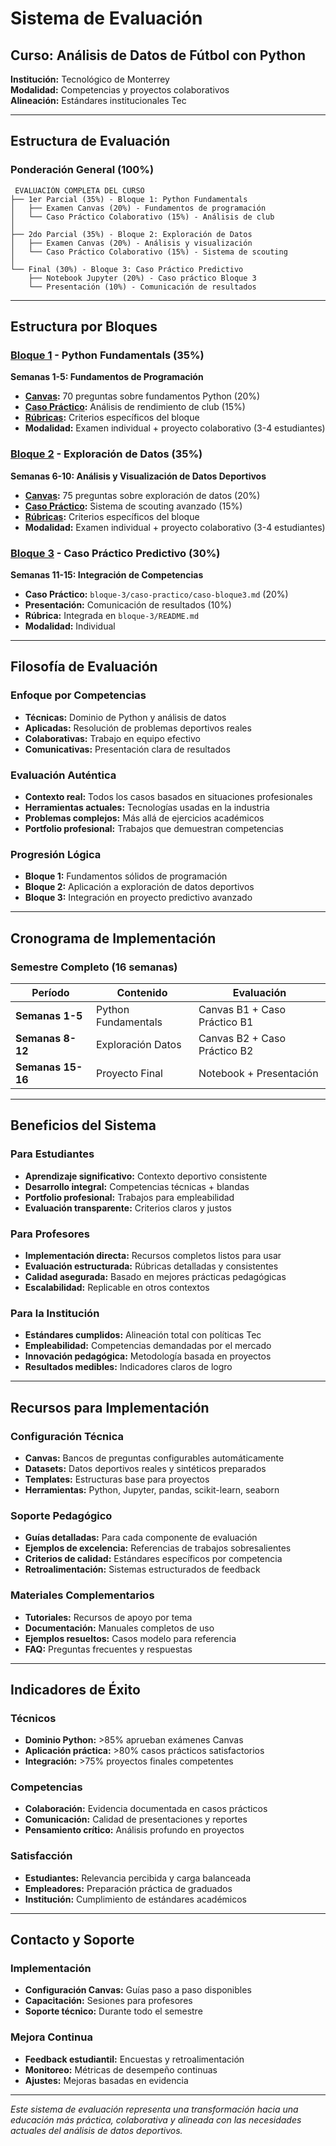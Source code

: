 # Sistema de Evaluación
## Curso: Análisis de Datos de Fútbol con Python

**Institución:** Tecnológico de Monterrey  
**Modalidad:** Competencias y proyectos colaborativos  
**Alineación:** Estándares institucionales Tec

---

## Estructura de Evaluación

### Ponderación General (100%)

```
 EVALUACIÓN COMPLETA DEL CURSO
├── 1er Parcial (35%) - Bloque 1: Python Fundamentals
│   ├── Examen Canvas (20%) - Fundamentos de programación
│   └── Caso Práctico Colaborativo (15%) - Análisis de club
│
├── 2do Parcial (35%) - Bloque 2: Exploración de Datos  
│   ├── Examen Canvas (20%) - Análisis y visualización
│   └── Caso Práctico Colaborativo (15%) - Sistema de scouting
│
└── Final (30%) - Bloque 3: Caso Práctico Predictivo
    ├── Notebook Jupyter (20%) - Caso práctico Bloque 3
    └── Presentación (10%) - Comunicación de resultados
```

---

## Estructura por Bloques

### [Bloque 1](bloque-1/) - Python Fundamentals (35%)
**Semanas 1-5: Fundamentos de Programación**
- **[Canvas](bloque-1/canvas/):** 70 preguntas sobre fundamentos Python (20%)
- **[Caso Práctico](bloque-1/caso-practico/):** Análisis de rendimiento de club (15%)
- **[Rúbricas](bloque-1/rubricas/):** Criterios específicos del bloque
- **Modalidad:** Examen individual + proyecto colaborativo (3-4 estudiantes)

### [Bloque 2](bloque-2/) - Exploración de Datos (35%)  
**Semanas 6-10: Análisis y Visualización de Datos Deportivos**
- **[Canvas](bloque-2/canvas/):** 75 preguntas sobre exploración de datos (20%)
- **[Caso Práctico](bloque-2/caso-practico/):** Sistema de scouting avanzado (15%)
- **[Rúbricas](bloque-2/rubricas/):** Criterios específicos del bloque
- **Modalidad:** Examen individual + proyecto colaborativo (3-4 estudiantes)

### [Bloque 3](bloque-3/) - Caso Práctico Predictivo (30%)
**Semanas 11-15: Integración de Competencias**
- **Caso Práctico:** `bloque-3/caso-practico/caso-bloque3.md` (20%)
- **Presentación:** Comunicación de resultados (10%)
- **Rúbrica:** Integrada en `bloque-3/README.md`
- **Modalidad:** Individual

---

## Filosofía de Evaluación

### Enfoque por Competencias
- **Técnicas:** Dominio de Python y análisis de datos
- **Aplicadas:** Resolución de problemas deportivos reales  
- **Colaborativas:** Trabajo en equipo efectivo
- **Comunicativas:** Presentación clara de resultados

### Evaluación Auténtica
- **Contexto real:** Todos los casos basados en situaciones profesionales
- **Herramientas actuales:** Tecnologías usadas en la industria
- **Problemas complejos:** Más allá de ejercicios académicos
- **Portfolio profesional:** Trabajos que demuestran competencias

### Progresión Lógica
- **Bloque 1:** Fundamentos sólidos de programación
- **Bloque 2:** Aplicación a exploración de datos deportivos
- **Bloque 3:** Integración en proyecto predictivo avanzado

---

## Cronograma de Implementación

### Semestre Completo (16 semanas)

| Período | Contenido | Evaluación |
|---------|-----------|------------|
| **Semanas 1-5** | Python Fundamentals | Canvas B1 + Caso Práctico B1 |
| **Semanas 8-12** | Exploración Datos | Canvas B2 + Caso Práctico B2 |  
| **Semanas 15-16** | Proyecto Final | Notebook + Presentación |

---

## Beneficios del Sistema

### Para Estudiantes
- **Aprendizaje significativo:** Contexto deportivo consistente
- **Desarrollo integral:** Competencias técnicas + blandas
- **Portfolio profesional:** Trabajos para empleabilidad
- **Evaluación transparente:** Criterios claros y justos

### Para Profesores  
- **Implementación directa:** Recursos completos listos para usar
- **Evaluación estructurada:** Rúbricas detalladas y consistentes
- **Calidad asegurada:** Basado en mejores prácticas pedagógicas
- **Escalabilidad:** Replicable en otros contextos

### Para la Institución
- **Estándares cumplidos:** Alineación total con políticas Tec
- **Empleabilidad:** Competencias demandadas por el mercado
- **Innovación pedagógica:** Metodología basada en proyectos
- **Resultados medibles:** Indicadores claros de logro

---

## Recursos para Implementación

### Configuración Técnica
- **Canvas:** Bancos de preguntas configurables automáticamente
- **Datasets:** Datos deportivos reales y sintéticos preparados
- **Templates:** Estructuras base para proyectos
- **Herramientas:** Python, Jupyter, pandas, scikit-learn, seaborn

### Soporte Pedagógico
- **Guías detalladas:** Para cada componente de evaluación  
- **Ejemplos de excelencia:** Referencias de trabajos sobresalientes
- **Criterios de calidad:** Estándares específicos por competencia
- **Retroalimentación:** Sistemas estructurados de feedback

### Materiales Complementarios
- **Tutoriales:** Recursos de apoyo por tema
- **Documentación:** Manuales completos de uso
- **Ejemplos resueltos:** Casos modelo para referencia
- **FAQ:** Preguntas frecuentes y respuestas

---

## Indicadores de Éxito

### Técnicos
- **Dominio Python:** >85% aprueban exámenes Canvas
- **Aplicación práctica:** >80% casos prácticos satisfactorios
- **Integración:** >75% proyectos finales competentes

### Competencias
- **Colaboración:** Evidencia documentada en casos prácticos
- **Comunicación:** Calidad de presentaciones y reportes
- **Pensamiento crítico:** Análisis profundo en proyectos

### Satisfacción
- **Estudiantes:** Relevancia percibida y carga balanceada
- **Empleadores:** Preparación práctica de graduados
- **Institución:** Cumplimiento de estándares académicos

---

## Contacto y Soporte

### Implementación
- **Configuración Canvas:** Guías paso a paso disponibles
- **Capacitación:** Sesiones para profesores
- **Soporte técnico:** Durante todo el semestre

### Mejora Continua  
- **Feedback estudiantil:** Encuestas y retroalimentación
- **Monitoreo:** Métricas de desempeño continuas
- **Ajustes:** Mejoras basadas en evidencia

---

*Este sistema de evaluación representa una transformación hacia una educación más práctica, colaborativa y alineada con las necesidades actuales del análisis de datos deportivos.*